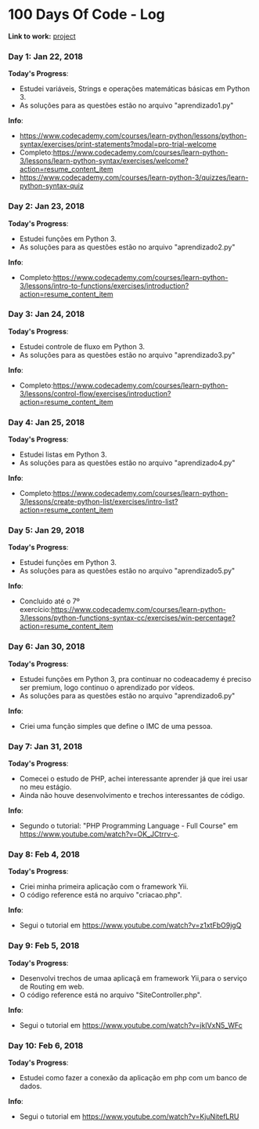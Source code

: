 # 100 Days Of Code - Log

**Link to work:**
[project](https://github.com/vturrisi/pytorch-journey)

### Day 1: Jan 22, 2018

**Today's Progress**:
- Estudei variáveis, Strings e operações matemáticas básicas em Python 3.
- As soluções para as questões estão no arquivo "aprendizado1.py"

**Info**:
- https://www.codecademy.com/courses/learn-python/lessons/python-syntax/exercises/print-statements?modal=pro-trial-welcome
- Completo:https://www.codecademy.com/courses/learn-python-3/lessons/learn-python-syntax/exercises/welcome?action=resume_content_item
- https://www.codecademy.com/courses/learn-python-3/quizzes/learn-python-syntax-quiz

### Day 2: Jan 23, 2018

**Today's Progress**:
- Estudei funções em Python 3.
- As soluções para as questões estão no arquivo "aprendizado2.py"

**Info**:
- Completo:https://www.codecademy.com/courses/learn-python-3/lessons/intro-to-functions/exercises/introduction?action=resume_content_item

### Day 3: Jan 24, 2018

**Today's Progress**:
- Estudei controle de fluxo em Python 3.
- As soluções para as questões estão no arquivo "aprendizado3.py"

**Info**:
- Completo:https://www.codecademy.com/courses/learn-python-3/lessons/control-flow/exercises/introduction?action=resume_content_item

### Day 4: Jan 25, 2018

**Today's Progress**:
- Estudei listas em Python 3.
- As soluções para as questões estão no arquivo "aprendizado4.py"

**Info**:
- Completo:https://www.codecademy.com/courses/learn-python-3/lessons/create-python-list/exercises/intro-list?action=resume_content_item

### Day 5: Jan 29, 2018
**Today's Progress**:
- Estudei funções em Python 3.
- As soluções para as questões estão no arquivo "aprendizado5.py"

**Info**:
- Concluido até o 7º exercício:https://www.codecademy.com/courses/learn-python-3/lessons/python-functions-syntax-cc/exercises/win-percentage?action=resume_content_item

### Day 6: Jan 30, 2018
**Today's Progress**:
- Estudei funções em Python 3, pra continuar no codeacademy é preciso ser premium, logo continuo o aprendizado por vídeos.
- As soluções para as questões estão no arquivo "aprendizado6.py"


**Info**:
- Criei uma função simples que define o IMC de uma pessoa.

### Day 7: Jan 31, 2018
**Today's Progress**:
- Comecei o estudo de PHP, achei interessante aprender já que irei usar no meu estágio.
- Ainda não houve desenvolvimento e trechos interessantes de código.


**Info**:
- Segundo o tutorial: "PHP Programming Language - Full Course" em https://www.youtube.com/watch?v=OK_JCtrrv-c.

### Day 8: Feb 4, 2018
**Today's Progress**:
- Criei minha primeira aplicação com o framework Yii.
- O código reference está no arquivo "criacao.php".


**Info**:
- Segui o tutorial em https://www.youtube.com/watch?v=z1xtFbO9jgQ


### Day 9: Feb 5, 2018
**Today's Progress**:
- Desenvolvi trechos de umaa aplicaçã em framework Yii,para o serviço de Routing em web.
- O código reference está no arquivo "SiteController.php".


**Info**:
- Segui o tutorial em https://www.youtube.com/watch?v=jkIVxN5_WFc

### Day 10: Feb 6, 2018
**Today's Progress**:
- Estudei como fazer a conexão da aplicação em php com um banco de dados.


**Info**:
- Segui o tutorial em https://www.youtube.com/watch?v=KjuNitefLRU


